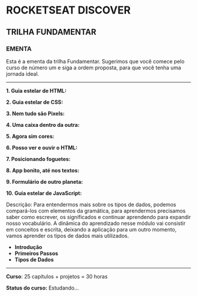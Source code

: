 # ROCKETSEAT DISCOVER
## TRILHA FUNDAMENTAR

### EMENTA
Esta é a ementa da trilha Fundamentar. Sugerimos que você comece pelo curso de número um e siga a ordem proposta, para que você tenha uma jornada ideal.

---

__1. Guia estelar de HTML:__

__2. Guia estelar de CSS:__

__3. Nem tudo são Pixels:__

__4. Uma caixa dentro da outra:__

__5. Agora sim cores:__

__6. Posso ver e ouvir o HTML:__

__7. Posicionando foguetes:__

__8. App bonito, até nos textos:__

__9. Formulário de outro planeta:__

__10. Guia estelar de JavaScript:__
  
  Descrição:
  Para entendermos mais sobre os tipos de dados, podemos compará-los com elementos da gramática, para aprendermos precisamos saber como escrever, os significados e continuar aprendendo para expandir nosso vocabulário. A dinâmica do aprendizado nesse módulo vai consistir em conceitos e escrita, deixando a aplicação para um outro momento, vamos aprender os tipos de dados mais utilizados.
  * __Introdução__
  * __Primeiros Passos__
  * __Tipos de Dados__

---

__Curso__: 25 capítulos + projetos = 30 horas

__Status do curso:__ Estudando...